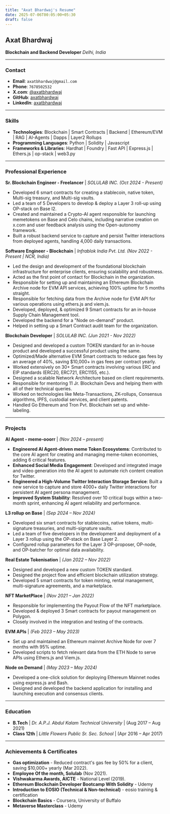 ```yaml
---
title: "Axat Bhardwaj's Resume"
date: 2025-07-06T00:05:00+05:30
draft: false
---
```


## Axat Bhardwaj
**Blockchain and Backend Developer**
*Delhi, India*

---

### Contact
* **Email**: `axatbhardwaj@gmail.com`
* **Phone**: `7678502532`
* **X.com**: [@axatbhardwaj](https://x.com/axatbhardwaj)
* **GitHub**: [axatbhardwaj](https://github.com/axatbhardwaj)
* **LinkedIn**: [axatbhardwaj](https://www.linkedin.com/in/axatbhardwaj/)

---

### Skills

* **Technologies**: Blockchain | Smart Contracts | Backend | Ethereum/EVM | RAG | AI-Agents | Dapps | Layer2 Rollups
* **Programming Languages**: Python | Solidity | Javascript
* **Frameworks & Libraries**: Hardhat | Foundry | Fast API | Express.js | Ethers.js | op-stack | web3.py

---

### Professional Experience

**Sr. Blockchain Engineer - Freelancer** | *SOLULAB INC.*
*(Oct 2024 - Present)*
- Developed 6 smart contracts for creating a stablecoin, native token, Multi-sig treasury, and Multi-sig vaults.
- Led a team of 5 Developers to develop & deploy a Layer 3 roll-up using OP-stack on Base l2.
- Created and maintained a Crypto-AI agent responsible for launching memetokens on Base and Celo chains, including narrative creation on x.com and user feedback analysis using the Open-autonomy framework.
- Built a robust backend service to capture and persist Twitter interactions from deployed agents, handling 4,000 daily transactions.

**Software Engineer - Blockchain** | *Infrablok India Pvt. Ltd.*
*(Nov 2022 - Present | NCR, India)*
- Led the design and development of the foundational blockchain infrastructure for enterprise clients, ensuring scalability and robustness.
- Acted as the first point of contact for Blockchain in the organization.
- Responsible for setting up and maintaining an Ethereum Blockchain Archive node for EVM API services, achieving 100% uptime for 5 months straight.
- Responsible for fetching data from the Archive node for EVM API for various operations using ethers.js and viem.js.
- Developed, deployed, & optimized 9 Smart contracts for an in-house Supply Chain Management tool.
- Developed the backend for a "Node on-demand" product.
- Helped in setting up a Smart Contract audit team for the organization.

**Blockchain Developer** | *SOLULAB INC.*
*(Jun 2021 - Nov 2022)*
- Designed and developed a custom TOKEN standard for an in-house product and developed a successful product using the same.
- Optimized/Made alternative EVM Smart contracts to reduce gas fees by an average of 40%, saving $10,000+ in gas fees per contract yearly.
- Worked extensively on 30+ Smart contracts involving various ERC and EIP standards (ERC20, ERC721, ERC1155, etc.).
- Designed a scalable Network Architecture based on client requirements.
- Responsible for mentoring 11 Jr. Blockchain Devs and helping them with all of their technical queries.
- Worked on technologies like Meta-Transactions, ZK-rollups, Consensus algorithms, IPFS, custodial services, and client patents.
- Handled Go Ethereum and Tron Pvt. Blockchain set up and white-labeling.

---

### Projects

**AI Agent - meme-ooorr** | *(Nov 2024 – present)*
- **Engineered AI Agent-driven meme Token Ecosystems**: Contributed to the core AI agent for creating and managing meme-token economies, adding 6 critical features.
- **Enhanced Social Media Engagement**: Developed and integrated image and video generation into the AI agent to automate rich content creation for Twitter.
- **Engineered a High-Volume Twitter Interaction Storage Service**: Built a new service to capture and store 4000+ daily Twitter interactions for persistent AI agent persona management.
- **Improved System Stability**: Resolved over 10 critical bugs within a two-month sprint, enhancing AI agent reliability and performance.

**L3 rollup on Base** | *(Sep 2024 – Nov 2024)*
- Developed six smart contracts for stablecoins, native tokens, multi-signature treasuries, and multi-signature vaults.
- Led a team of five developers in the development and deployment of a Layer 3 rollup using the OP-stack on Base Layer 2.
- Configured rollup parameters for the Layer 3 OP-proposer, OP-node, and OP-batcher for optimal data availability.

**Real Estate Tokenisation** | *(Jan 2022 – Nov 2022)*
- Designed and developed a new custom TOKEN standard.
- Designed the project flow and efficient blockchain utilization strategy.
- Developed 5 smart contracts for token minting, rental management, multi-signature agreements, and a marketplace.

**NFT MarketPlace** | *(Nov 2021 – Jan 2022)*
- Responsible for implementing the Payout Flow of the NFT marketplace.
- Developed & deployed 3 Smart contracts for payout management on Polygon.
- Closely involved in the integration and testing of the contracts.

**EVM APIs** | *(Feb 2023 – May 2023)*
- Set up and maintained an Ethereum mainnet Archive Node for over 7 months with 95% uptime.
- Developed scripts to fetch relevant data from the ETH Node to serve APIs using Ethers.js and Viem.js.

**Node on Demand** | *(May 2023 – May 2024)*
- Developed a one-click solution for deploying Ethereum Mainnet nodes using express.js and Bash.
- Designed and developed the backend application for installing and launching execution and consensus clients.

---

### Education

* **B.Tech** | *Dr. A.P.J. Abdul Kalam Technical University* | (Aug 2017 – Aug 2021)
* **Class 12th** | *Little Flowers Public Sr. Sec. School* | (Apr 2016 – Apr 2017)

---

### Achievements & Certificates

* **Gas optimization** - Reduced contract's gas fee by 50% for a client, saving $10,000+ yearly (Mar 2022).
* **Employee Of the month, Solulab** (Nov 2021).
* **Vishwakarma Awards, AICTE** - National Level (2019).
* **Ethereum Blockchain Developer Bootcamp With Solidity** - Udemy
* **Introduction to EOSIO (Technical & Non-technical)** - eosio training & certification
* **Blockchain Basics** - Coursera, University of Buffalo
* **Metaverse Masterclass** - Udemy